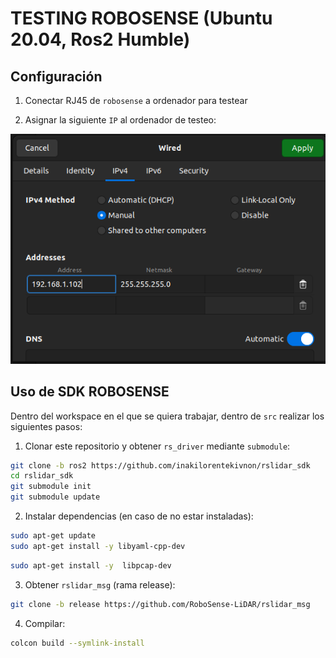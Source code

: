 # TESTING ROBOSENSE (Ubuntu 20.04, Ros2 Humble)


## Configuración 

1. Conectar RJ45 de `robosense` a ordenador para testear

2. Asignar la siguiente `IP` al ordenador de testeo:

![ConfigROBOSENSE](img/configROBOSENSE.png)



## Uso de SDK ROBOSENSE

Dentro del workspace en el que se quiera trabajar, dentro de `src` realizar los siguientes pasos:

1. Clonar este repositorio y obtener `rs_driver` mediante `submodule`:

```sh
git clone -b ros2 https://github.com/inakilorentekivnon/rslidar_sdk 
cd rslidar_sdk
git submodule init
git submodule update
```


2. Instalar dependencias (en caso de no estar instaladas):

```sh
sudo apt-get update
sudo apt-get install -y libyaml-cpp-dev
```


```sh
sudo apt-get install -y  libpcap-dev
```

3. Obtener `rslidar_msg` (rama release):

```sh
git clone -b release https://github.com/RoboSense-LiDAR/rslidar_msg
```
4. Compilar:

```sh
colcon build --symlink-install
```
